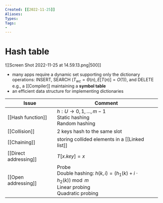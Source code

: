 ```yaml
---
Created: [[2022-11-25]]
Aliases: 
Types: 
Tags: 
- 
---
```

# Hash table
![[Screen Shot 2022-11-25 at 14.59.13.png|500]]
- many apps require a dynamic set supporting only the dictionary operations: 
  INSERT, SEARCH ($T_{wc}=\Theta(n), E[T(n)]=O(1)$), and DELETE
  e.g., a [[Compiler]] maintaining a **symbol table**
- an efficient data structure for implementing dictionaries

| Issue                 | Comment                                                                                                 |
| --------------------- | ------------------------------------------------------------------------------------------------------- |
| [[Hash function]]     | $h:U\rightarrow {0, 1, \dots, m-1}$<br>Static hashing<br>Random hashing                                 |
| [[Collision]]         | 2 keys hash to the same slot                                                                            |
| [[Chaining]]          | storing collided elements in a [[Linked list]]                                                          |
| [[Direct addressing]] | $T[x.key]=x$                                                                                            |
| [[Open addressing]]   | Probe<br>Double hashing: $h(k, i)=(h_1(k)+i\cdot h_2(k))\bmod m$<br>Linear probing<br>Quadratic probing |

